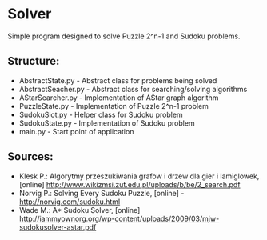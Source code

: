 Solver
======

Simple program designed to solve Puzzle 2^n-1 and Sudoku problems.

Structure:
----------
 - AbstractState.py - Abstract class for problems being solved
 - AbstractSeacher.py - Abstract class for searching/solving algorithms
 - AStarSearcher.py - Implementation of AStar graph algorithm
 - PuzzleState.py - Implementation of Puzzle 2^n-1 problem
 - SudokuSlot.py - Helper class for Sudoku problem
 - SudokuState.py - Implementation of Sudoku problem
 - main.py - Start point of application

Sources:
--------
 - Klesk P.: Algorytmy przeszukiwania grafow i drzew dla gier i lamiglowek, [online] 
   http://www.wikizmsi.zut.edu.pl/uploads/b/be/2_search.pdf                          
 - Norvig P.: Solving Every Sudoku Puzzle, [online] - http://norvig.com/sudoku.html  
 - Wade M.: A* Sudoku Solver, [online]                                               
   http://iammyownorg.org/wp-content/uploads/2009/03/mjw-sudokusolver-astar.pdf    